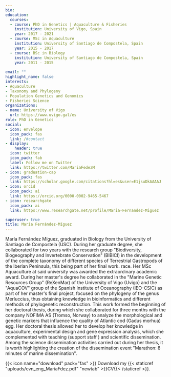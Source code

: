 ```yaml
---
bio:
education:
  courses:
  - course: PhD in Genetics | Aquaculture & Fisheries
    institution: University of Vigo, Spain
    year: 2017 - 2021
  - course: MSc in Aquaculture
    institution: University of Santiago de Compostela, Spain
    year: 2015 - 2017
  - course: BSc in Biology
    institution: University of Santiago de Compostela, Spain
    year: 2011 - 2015
    
email: ""
highlight_name: false
interests:
- Aquaculture
- Taxonomy and Phylogeny
- Population Genetics and Genomics
- Fisheries Science
organizations:
- name: University of Vigo
  url: https://www.uvigo.gal/es
role: PhD in Genetics
social:
- icon: envelope
  icon_pack: fas
  link: /#contact
- display:
    header: true
  icon: twitter
  icon_pack: fab
  label: Follow me on Twitter
  link: https://twitter.com/MariaFedezM
- icon: graduation-cap
  icon_pack: fas
  link: https://scholar.google.com/citations?hl=es&user=E1jsuDkAAAAJ
- icon: orcid
  icon_pack: ai
  link: https://orcid.org/0000-0002-9465-5467
- icon: researchgate
  icon_pack: ai
  link: https://www.researchgate.net/profile/Maria-Fernandez-Miguez

superuser: true
title: María Fernández-Míguez
---
```


<p class="texto-justificado">María Fernández Míguez, graduated in Biology from the University of Santiago de Compostela (USC). During her graduate degree, she collaborated for two years with the research group "Biodiversity, Biogeography and Invertebrate Conservation" (BIBICI) in the development of the complete taxonomy of different species of Terrestrial Gastropods of the Iberian Peninsula, this being part of her final work. race. Her MSc Aquaculture at said university was awarded the extraordinary academic award. During her master's degree he collaborated in the "Marine Genetic Resources Group" (ReXenMar) of the University of Vigo (Uvigo) and the "AquaCOV" group of the Spanish Institute of Oceanography (IEO-CSIC) as part of her master's final project, focused on the phylogeny of the genus Merluccius, thus obtaining knowledge in bioinformatics and different methods of phylogenetic reconstruction. This work formed the beginning of her doctoral thesis, during which she collaborated for three months with the company NOFIMA AS (Tromso, Norway) to analyze the morphological and genetic markers that influence the quality of Atlantic cod (Gadus morhua) egg. Her doctoral thesis allowed her to develop her knowledge in aquaculture, experimental design and gene expression analysis, which she complemented with teaching (support staff ) and scientific dissemination. Among the science dissemination activities carried out during her thesis, it is worth highlighting the creation of the dissemination event "Marathon: 8 minutes of marine dissemination".</p>

{{< icon name="download" pack="fas" >}} Download my {{< staticref "uploads/cvn_eng_MariaFdez.pdf" "newtab" >}}CV{{< /staticref >}}.
